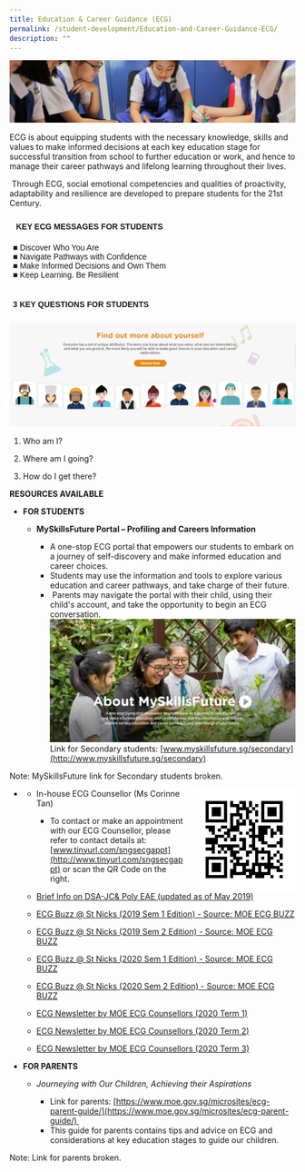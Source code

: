 ```yaml
---
title: Education & Career Guidance (ECG)
permalink: /student-development/Education-and-Career-Guidance-ECG/
description: ""
---
```

![](/images/Student-Development_v2.jpg)

ECG is about equipping students with the necessary knowledge, skills and values to make informed decisions at each key education stage for successful transition from school to further education or work, and hence to manage their career pathways and lifelong learning throughout their lives.     
  
 Through ECG, social emotional competencies and qualities of proactivity, adaptability and resilience are developed to prepare students for the 21st Century.
 
 
 <style type="text/css">
.tg  {border-collapse:collapse;border-spacing:0;}
.tg td{border-color:black;border-style:solid;border-width:1px;font-family:Arial, sans-serif;font-size:14px;
  overflow:hidden;padding:10px 5px;word-break:normal;}
.tg th{border-color:black;border-style:solid;border-width:1px;font-family:Arial, sans-serif;font-size:14px;
  font-weight:normal;overflow:hidden;padding:10px 5px;word-break:normal;}
.tg .tg-zv4m{border-color:#ffffff;text-align:left;vertical-align:top}
.tg .tg-aw21{border-color:#ffffff;font-weight:bold;text-align:center;vertical-align:top}
</style>
<table class="tg">
<thead>
  <tr>
    <th class="tg-aw21">KEY ECG MESSAGES FOR STUDENTS</th>
  </tr>
</thead>
<tbody>
  <tr>
    <td class="tg-zv4m"><span style="font-weight:400;font-style:normal;text-decoration:none">■ Discover Who You Are</span><br>■ <span style="font-weight:400">Navigate Pathways with Confidence</span><br>■ <span style="font-weight:400">Make Informed Decisions and Own Them</span><br>■ <span style="font-weight:400">Keep Learning. Be Resilient</span></td>
  </tr>
</tbody>
</table>


<style type="text/css">
.tg  {border-collapse:collapse;border-spacing:0;}
.tg td{border-color:black;border-style:solid;border-width:1px;font-family:Arial, sans-serif;font-size:14px;
  overflow:hidden;padding:10px 5px;word-break:normal;}
.tg th{border-color:black;border-style:solid;border-width:1px;font-family:Arial, sans-serif;font-size:14px;
  font-weight:normal;overflow:hidden;padding:10px 5px;word-break:normal;}
.tg .tg-km2t{border-color:#ffffff;font-weight:bold;text-align:left;vertical-align:top}
</style>
<table class="tg">
<thead>
  <tr>
    <td class="tg-km2t">3 KEY QUESTIONS FOR STUDENTS</td>
  </tr>
</thead>
</table>

![](/images/ECG%202020%20Pic%201.png)

1.  Who am I?  
    
2.  Where am I going?  
    
3.  How do I get there?


<b>RESOURCES AVAILABLE</b>

*   <b>FOR STUDENTS</b>

    *   <b>MySkillsFuture Portal – Profiling and Careers Information</b> 

        *   A one-stop ECG portal that empowers our students to embark on a journey of self-discovery and make informed education and career choices. 
        *   Students may use the information and tools to explore various education and career pathways, and take charge of their future. 
         *    Parents may navigate the portal with their child, using their child's account, and take the opportunity to begin an ECG conversation.
 ![](/images/2020%20ECG%20Picture%202.jpg)
Link for Secondary students: [www.myskillsfuture.sg/secondary](http://www.myskillsfuture.sg/secondary)

Note: MySkillsFuture link for Secondary students broken.

* <img src="/images/QR%20Code%20ECG.jpg" style="width:180px;height:180px;margin-left:15px;" align = "right">
    
   * In-house ECG Counsellor (Ms Corinne Tan)
       *   To contact or make an appointment with our ECG Counsellor, please refer to contact details at: 
		[www.tinyurl.com/sngsecgappt](http://www.tinyurl.com/sngsecgappt) or scan the QR Code on the right.
		


   *    [Brief Info on DSA-JC& Poly EAE (updated as of May 2019)](/files/Brief%20Info%20on%20DSA-JC%20&%20Poly%20EAE%20(updated%20as%20of%202019).pdf)
    
     *   [ECG Buzz @ St Nicks (2019 Sem 1 Edition)  - Source: MOE ECG BUZZ](/files/ECG%20Buzz%20@%20St%20Nicks%20(2019%20Sem%201%20Edition).pdf)
     *   [ECG Buzz @ St Nicks (2019 Sem 2 Edition) - Source: MOE ECG BUZZ](/files/ECG%20Buzz%20@%20St%20Nicks%20(2019%20Sem%202%20Edition).pdf)
     *   [ECG Buzz @ St Nicks (2020 Sem 1 Edition) - Source: MOE ECG BUZZ](https://chijstnicholasgirls.moe.edu.sg/qql/slot/u570/Student%20Development/ECG%202020/ECG%20Buzz%20Infographic%20(2020%20Sem%201).pdf)
     *   [ECG Buzz @ St Nicks (2020 Sem 2 Edition) - Source: MOE ECG BUZZ](https://chijstnicholasgirls.moe.edu.sg/qql/slot/u570/Student%20Development/ECG%202020/ECG%20Buzz%20Infographic%20(2020%20Sem%202).pdf) [](https://chijstnicholasgirls.moe.edu.sg/qql/slot/u570/Student%20Development/ECG%202020/ECG%20Buzz%20@%20St%20Nicks%20(2019%20Sem%202%20Edition).pdf)
     *   [ECG Newsletter by MOE ECG Counsellors (2020 Term 1)](https://chijstnicholasgirls.moe.edu.sg/qql/slot/u570/Student%20Development/ECG%202020/ECG%20Newsletter%20by%20MOE%20ECG%20Counsellors%20(2020%20Term%201).pdf)
     *   [ECG Newsletter by MOE ECG Counsellors (2020 Term 2)](https://chijstnicholasgirls-moe-edu-sg-admin.cwp.sg/qql/slot/u570/Student%20Development/ECG%202020/ECG%20Termly%20Newsletter%20Q2%20Y2020.pdf)
     *   [ECG Newsletter by MOE ECG Counsellors (2020 Term 3)](https://chijstnicholasgirls.moe.edu.sg/qql/slot/u570/Student%20Development/ECG%202020/ECG%20Termly%20Newsletter%20Q3%20Y2020.pdf) [](https://chijstnicholasgirls.moe.edu.sg/qql/slot/u570/Student%20Development/ECG%202020/ECG%20Newsletter%20by%20MOE%20ECG%20Counsellors%20(2020%20Term%201).pdf)
		
		
*   <b>FOR PARENTS</b>

    *   <i>Journeying with Our Children, Achieving their Aspirations</i>

        *   Link for parents: [https://www.moe.gov.sg/microsites/ecg-parent-guide/](https://www.moe.gov.sg/microsites/ecg-parent-guide/) 
        *   This guide for parents contains tips and advice on ECG and considerations at key education stages to guide our children.

Note: Link for parents broken.